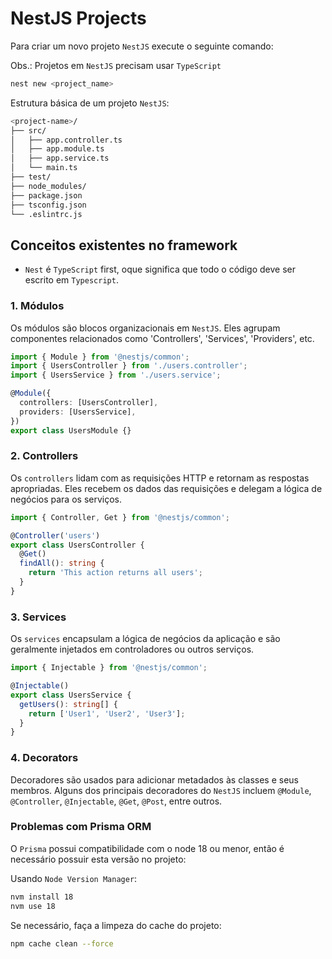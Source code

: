 # NestJS Projects

Para criar um novo projeto `NestJS` execute o seguinte comando:

Obs.: Projetos em `NestJS` precisam usar `TypeScript` 

```bash
nest new <project_name>
```
Estrutura básica de um projeto `NestJS`:

```bash
<project-name>/
├── src/
│   ├── app.controller.ts
│   ├── app.module.ts
│   ├── app.service.ts
│   └── main.ts
├── test/
├── node_modules/
├── package.json
├── tsconfig.json
└── .eslintrc.js
```

## Conceitos existentes no framework

- `Nest` é `TypeScript` first, oque significa que todo o código deve ser escrito em `Typescript`.

### 1. Módulos

Os módulos são blocos organizacionais em `NestJS`. Eles agrupam componentes relacionados como 'Controllers', 'Services', 'Providers', etc.


```TypeScript
import { Module } from '@nestjs/common';
import { UsersController } from './users.controller';
import { UsersService } from './users.service';

@Module({
  controllers: [UsersController],
  providers: [UsersService],
})
export class UsersModule {}
```

### 2. Controllers

Os `controllers` lidam com as requisições HTTP e retornam as respostas apropriadas. Eles recebem os dados das requisições e delegam a lógica de negócios para os serviços.

```TypeScript
import { Controller, Get } from '@nestjs/common';

@Controller('users')
export class UsersController {
  @Get()
  findAll(): string {
    return 'This action returns all users';
  }
}
```

### 3. Services

Os `services` encapsulam a lógica de negócios da aplicação e são geralmente injetados em controladores ou outros serviços.

```TypeScript
import { Injectable } from '@nestjs/common';

@Injectable()
export class UsersService {
  getUsers(): string[] {
    return ['User1', 'User2', 'User3'];
  }
}
```
### 4. Decorators

Decoradores são usados para adicionar metadados às classes e seus membros. Alguns dos principais decoradores do `NestJS` incluem `@Module`, `@Controller`, `@Injectable`, `@Get`, `@Post`, entre outros.


### Problemas com Prisma ORM

O `Prisma` possui compatibilidade com o node 18 ou menor, então é necessário possuir esta versão no projeto:

Usando `Node Version Manager`:

```bash
nvm install 18
nvm use 18
```
Se necessário, faça a limpeza do cache do projeto: 

```bash
npm cache clean --force
```